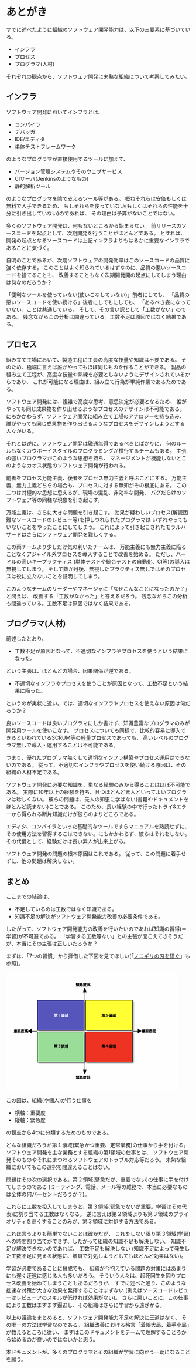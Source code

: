 # あとがき

すでに述べたように組織のソフトウェア開発能力は、以下の三要素に基づいている。

* インフラ
* プロセス
* プログラマ(人材)

それぞれの観点から、ソフトウェア開発に未熟な組織について考察してみたい。

## インフラ

ソフトウェア開発においてインフラとは、

* コンパイラ
* デバッガ
* IDE/エディタ
* 単体テストフレームワーク

のようなプログラマが直接使用するツールに加えて、

* バージョン管理システムやそのウェブサービス
* CIサーバ(Jenkinsのようなもの)
* 静的解析ツール

のようなプログラマを陰で支えるツール等がある。
概ねそれらは安価もしくは無料で入手できるため、
もしそれらを使っていない(もしくはそれらの性能を十分に引き出していない)のであれば、
その理由は予算がないことではない。

多くのソフトウェア開発は、何もないところから始まらない。
前リリースのソースコードを起点として、次期開発を行うことがほとんどである。
とすれば、 開発の起点となるソースコードは上記インフラよりもはるかに重要なインフラであることに気づく。

自明のことであるが、次期ソフトウェアの開発効率はこのソースコードの品質に強く依存する。
このことはよく知られているはずなのに、品質の悪いソースコードを捨てることも、
改善することもなく次期開発開の起点にしてしまう理由は何なのだろうか？  

「便利なツールを使っていない(使いこなしていない)」前者にしても、
「品質の悪いソースコードを使い続ける」後者にしてもにしても、
「あるべき姿になっていない」ことは共通している。
そして、その言い訳として「工数がない」のである。
残念ながらこの分析は間違っている。工数不足は原因ではなく結果である。

## プロセス

組み立て工場において、製造工程に工員の高度な技量や知識は不要である。
そのため、極端に言えば誰がやってもほぼ同じものを作ることができる。
製品の組み立て工程が、高度な技量や熟練を必要としないようにデザインされているからであり、
これが可能になる理由は、組み立て行為が単純作業であるためである。

ソフトウェア開発には、複雑で高度な思考、意思決定が必要となるため、
誰がやっても同じ成果物を作り出せるようなプロセスのデザインは不可能である。
にもかかわらず、ソフトウェア開発に組み立て工場のアナロジーを持ち込み、
誰がやっても同じ成果物を作り出せるようなプロセスをデザインしようとする人々がいる。

それとは逆に、ソフトウェア開発は融通無碍であるべきとばかりに、
何のルールもなくカウボーイスタイルのプログラミングが横行するチームもある。
主張の強いプログラマがこのような思想を持ち、
マネージメントが機能しないとこのようなカオス状態のソフトウェア開発が行われる。

前者をプロセス万能主義、後者をプロセス無力主義と呼ぶことにする。
万能主義、無力主義どちらの場合も、プロセスに対する無知がその根底にある。
この二つは対極的な思想に思えるが、現場の混乱、非効率な開発、
バグだらけのソフトウェア等の同様な現象を引き起こす。

万能主義は、さらに大きな問題を引き起こす。
効果が疑わしいプロセス(解読困難なソースコードのレビュー等)を押しつれられたプログラマは
いずれやってもいないことをやったことにしてしまう。
これによって引き起こされたモラルハザードはさらにソフトウェア開発を難しくする。

この両チームより少しだけ気の利いたチームは、
万能主義にも無力主義に陥ることなくアジャイル系プロセスを導入することで改善を始める。
ただし、ハードルの高いキープラクティス
(単体テストや統合テストの自動化、CI等)の導入は無視してしまう。
そして数か月後、無視したプラクティス無しではそのプロセスは役に立たないことを証明してしまう。

このようなチームのリーダーやマネージャに「なぜこんなことになったのか？」と問えば、
改善する「工数がなかった」と答えるだろう。
残念ながらこの分析も間違っている。工数不足は原因ではなく結果である。

## プログラマ(人材)

前述したとおり、

* 工数不足が原因となって、不適切なインフラやプロセスを使うという結果になった。

という主張は、ほとんどの場合、因果関係が逆である。

* 不適切なインフラやプロセスを使うことが原因となって、工数不足という結果に陥った。

というのが実状に近い。では、適切なインフラやプロセスを使えない原因は何だろうか？

良いソースコードは良いプログラマにしか書けず、知識豊富なプログラマのみが開発用ツールを使いこなす。
プロセスについても同様で、比較的容易に導入できるといわれているSCRUM等の軽量プロセスであっても、
高いレベルのプログラマ無しで導入・運用することは不可能である。

つまり、優れたプログラマ無くして適切なインフラ構築やプロセス運用はできないのである。
従って、不適切なインフラやプロセスを使い続ける原因は、その組織の人材不足である。

ソフトウェア開発に必要な知識を、単なる経験のみから得ることはほぼ不可能である。
実際に10年以上の経験を持ち、且つほとんど素人といってよいプログラマは珍しくない。
彼らの問題は、先人の知恵に学ばない(書籍やドキュメントをほとんど読まない)ことである。
このため、長い経験の中で行ったトライ&エラーから得られる断片知識だけが彼らのよりどころである。

エディタ、コンパイラといった基礎的なツールですらマニュアルを熟読せずに、
その使用方法を習得するこはできない。にもかかわらず、彼らはそれをしない。
その代償として、経験だけは長い素人が出来上がる。

ソフトウェア開発の問題の根本原因はこれである。
従って、この問題に着手せずに、他の問題は解決しない。

## まとめ

ここまでの結論は、

* 不足しているのは工数ではなく知識である。
* 知識不足の解決がソフトウェア開発能力改善の必要条件である。

したがって、ソフトウェア開発能力の改善を行いたいのであれば知識の習得(＝学習)が不可避である。
「学習する工数等ない」との主張が聞こえてきそうだが、本当にその主張は正しいだろうか？

まずは、「7つの習慣」から拝借した下図を見てほしい(「[ノコギリの刃を研ぐ](---)」も参照)。

![重要度・緊急度マトリックス](plant_uml/7_habits.png)

この図は、組織(や個人)が行う仕事を

* 横軸：重要度
* 縦軸：緊急度

の観点から4つに分類するためのものである。

どんな組織だろうが第１領域(緊急かつ重要、定常業務)の仕事から手を付ける。
ソフトウェア開発を主な業務とする組織の第1領域の仕事とは、
ソフトウェア開発そのものやそれにまつわるソフトウェアのトラブル対応等だろう。
未熟な組織においてもこの選択を間違えることはない。

問題はその次の選択である。第２領域(緊急だが、重要でない)の仕事に手を付けてしまうのである
(ミーティング、電話、メール等の雑務で、本当に必要なものは全体の何パーセントだろうか？)。

これらに工数を投入してしまうと、第３領域(緊急でないが重要。学習はその代表)に割り当てる工数はなくなる。
逆に言えば第２領域よりも第３領域のプライオリティを高くすることのみが、第３領域に対処する方法である。

これは言うよりも簡単でないことは確かだが、
これをしない限り第３領域(学習)への時間割り当てができず、したがって組織の知識不足も解決しない。
知識不足が解決できないのであれば、 工数不足も解決しない
(知識不足によって発生した工数不足に見える状態に、増員で対処しようとしてもほとんど効果はない)。

学習が必要であることに賛成でも、
組織が今抱えている問題の対策にはあまりにも遅く迂遠に感じる人も多いだろう。
そういう人々は、起死回生を図りプロセス改善を始めてしまうこともあるだろうが、
すでに述べた通り、このような拙速な対策が大きな効果を発揮することはまずない
(例えばソースコードレビューはレビューアのスキルが低ければ効果がない)。
さらに悪いことに、この仕事により工数はますます逼迫し、その組織はさらに学習から遠ざかる。

以上の議論をまとめると、ソフトウェア開発能力不足の解決に王道はなく、
その唯一の方法は学習なのである。
組織改善における格言「着眼大局、着手小局」が教えるところに従い、
まずはこのドキュメントをチームで理解することろから始めるのが良いのではないかと思う。

本ドキュメントが、多くのプログラマとその組織が学習に向かう一助になることを願う。


